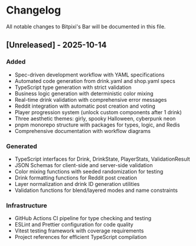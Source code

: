 # Changelog

All notable changes to Bitpixi's Bar will be documented in this file.

## [Unreleased] - 2025-10-14

### Added
- Spec-driven development workflow with YAML specifications
- Automated code generation from drink.yaml and shop.yaml specs
- TypeScript type generation with strict validation
- Business logic generation with deterministic color mixing
- Real-time drink validation with comprehensive error messages
- Reddit integration with automatic post creation and voting
- Player progression system (unlock custom components after 1 drink)
- Three aesthetic themes: girly, spooky Halloween, cyberpunk neon
- pnpm monorepo structure with packages for types, logic, and Redis
- Comprehensive documentation with workflow diagrams

### Generated
- TypeScript interfaces for Drink, DrinkState, PlayerStats, ValidationResult
- JSON Schemas for client-side and server-side validation
- Color mixing functions with seeded randomization for testing
- Drink formatting functions for Reddit post creation
- Layer normalization and drink ID generation utilities
- Validation functions for blend/layered modes and name constraints

### Infrastructure
- GitHub Actions CI pipeline for type checking and testing
- ESLint and Prettier configuration for code quality
- Vitest testing framework with coverage requirements
- Project references for efficient TypeScript compilation

